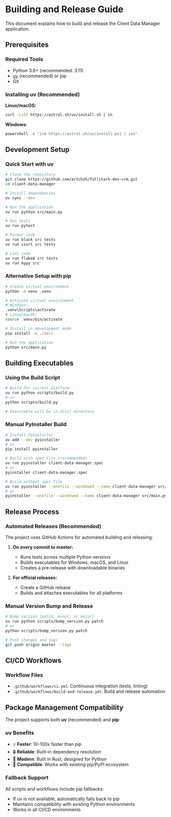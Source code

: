 # Building and Release Guide

This document explains how to build and release the Client Data Manager application.

## Prerequisites

### Required Tools
- Python 3.8+ (recommended: 3.11)
- [uv](https://astral.sh/uv/) (recommended) or pip
- Git

### Installing uv (Recommended)

**Linux/macOS:**
```bash
curl -LsSf https://astral.sh/uv/install.sh | sh
```

**Windows:**
```powershell
powershell -c "irm https://astral.sh/uv/install.ps1 | iex"
```

## Development Setup

### Quick Start with uv
```bash
# Clone the repository
git clone https://github.com/artchsh/fullstack-dev-crm.git
cd client-data-manager

# Install dependencies
uv sync --dev

# Run the application
uv run python src/main.py

# Run tests
uv run pytest

# Format code
uv run black src tests
uv run isort src tests

# Lint code
uv run flake8 src tests
uv run mypy src
```

### Alternative Setup with pip
```bash
# Create virtual environment
python -m venv .venv

# Activate virtual environment
# Windows:
.venv\Scripts\activate
# Linux/macOS:
source .venv/bin/activate

# Install in development mode
pip install -e .[dev]

# Run the application
python src/main.py
```

## Building Executables

### Using the Build Script
```bash
# Build for current platform
uv run python scripts/build.py
# or
python scripts/build.py

# Executable will be in dist/ directory
```

### Manual PyInstaller Build
```bash
# Install PyInstaller
uv add --dev pyinstaller
# or
pip install pyinstaller

# Build with spec file (recommended)
uv run pyinstaller client-data-manager.spec
# or
pyinstaller client-data-manager.spec

# Build without spec file
uv run pyinstaller --onefile --windowed --name client-data-manager src/main.py
# or
pyinstaller --onefile --windowed --name client-data-manager src/main.py
```

## Release Process

### Automated Releases (Recommended)

The project uses GitHub Actions for automated building and releasing:

1. **On every commit to master:**
   - Runs tests across multiple Python versions
   - Builds executables for Windows, macOS, and Linux
   - Creates a pre-release with downloadable binaries

2. **For official releases:**
   - Create a GitHub release
   - Builds and attaches executables for all platforms

### Manual Version Bump and Release

```bash
# Bump version (patch, minor, or major)
uv run python scripts/bump_version.py patch
# or
python scripts/bump_version.py patch

# Push changes and tags
git push origin master --tags
```

## CI/CD Workflows

### Workflow Files

- `.github/workflows/ci.yml`: Continuous integration (tests, linting)
- `.github/workflows/build-and-release.yml`: Build and release automation

## Package Management Compatibility

The project supports both **uv** (recommended) and **pip**:

### uv Benefits
- ⚡ **Faster**: 10-100x faster than pip
- 🔒 **Reliable**: Built-in dependency resolution
- 🎯 **Modern**: Built in Rust, designed for Python
- 🔄 **Compatible**: Works with existing pip/PyPI ecosystem

### Fallback Support
All scripts and workflows include pip fallbacks:
- If uv is not available, automatically falls back to pip
- Maintains compatibility with existing Python environments
- Works in all CI/CD environments

